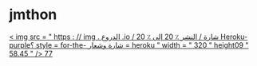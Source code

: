 # jmthon

<p align = "left"> <a href = "https://heroku.com/deploy؟template=https://github.com/@Gazivi/roz"> < img src = " https : // img . الدروع .io / شارة / النشر ٪ 20 إلى ٪ 20 Heroku-purple؟ style = for-the- شارة وشعار = heroku " width = " 320 " height09 " 58.45 " /> </ 77 a > </ p>              
77
